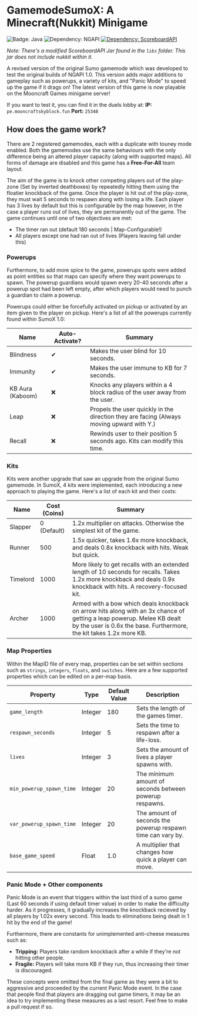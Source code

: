 # GamemodeSumoX: A Minecraft(Nukkit) Minigame
![Badge: Java](https://img.shields.io/badge/Java-8-red?style=for-the-badge)
![Dependency: NGAPI](https://img.shields.io/badge/Depend-NGAPI:_1.2-orange?style=for-the-badge)
[![Dependency: ScoreboardAPI](https://img.shields.io/badge/Depend-ScoreboardAPI:_1.0-green?style=for-the-badge)](https://github.com/LucGamesYT/ScoreboardAPI)

*Note: There's a modified ScoreboardAPI Jar found in the `libs` folder. This jar does not include nukkit within it.*

A revised version of the original Sumo gamemode which was developed to test the original builds of NGAPI 1.0. This version adds major additions to gameplay such as powerups, a variety of kits, and "Panic Mode" to speed up the game if it drags on! The latest version of this game is now playable on the Mooncraft Games minigame server!

If you want to test it, you can find it in the duels lobby at:
**IP:** `pe.mooncraftskyblock.fun`
**Port:** `25348`

## How does the game work?

There are 2 registered gamemodes, each with a duplicate with touney mode enabled. Both the gamemodes use the same behaviours with the only difference being an altered player capacity (along with supported maps). All forms of damage are disabled and this game has a **Free-For-All** team layout.

The aim of the game is to knock other competing players out of the play-zone (Set by inverted deathboxes) by repeatedly hitting them using the floatier knockback of the game. Once the player is hit out of the play-zone, they must wait 5 seconds to respawn along with losing a life. Each player has 3 lives by default but this is configurable by the map however, in the case a player runs out of lives, they are permanently out of the game. The game continues until one of two objectives are met:

- The timer ran out (default 180 seconds | Map-Configurable!)
- All players except one had ran out of lives (Players leaving fall under this)

### Powerups

Furthermore, to add more spice to the game, powerups spots were added as point entities so that maps can specify where they want powerups to spawn. The powerup guardians would spawn every 20-40 seconds after a powerup spot had been left empty, after which players would need to punch a guardian to claim a powerup.

Powerups could either be forcefully activated on pickup or activated by an item given to the player on pickup. Here's a list of all the powerups currently found within SumoX 1.0:

|Name            |Auto-Activate? | Summary                                                                                 |
|----------------|---------------|-----------------------------------------------------------------------------------------|
|Blindness       | ✔             |Makes the user blind for 10 seconds.                                                     |
|Immunity        | ✔             |Makes the user immune to KB for 7 seconds.                                               |
|KB Aura (Kaboom)| ❌            |Knocks any players within a 4 block radius of the user away from the user.               |
|Leap            | ❌            |Propels the user quickly in the direction they are facing (Always moving upward with Y.) |
|Recall          | ❌            |Rewinds user to their position 5 seconds ago. Kits can modify this time.                 |


### Kits

Kits were another upgrade that saw an upgrade from the original Sumo gamemode. In SumoX, 4 kits were implemented, each introducing a new approach to playing the game. Here's a list of each kit and their costs:

|Name     |Cost (Coins) |Summary                                                                                      |
|---------|-------------|---------------------------------------------------------------------------------------------|
|Slapper  |0 (Default)  |1.2x multiplier on attacks. Otherwise the simplest kit of the game.                          |
|Runner   |500          |1.5x quicker, takes 1.6x more knockback, and deals 0.8x knockback with hits. Weak but quick. |
|Timelord |1000         |More likely to get recalls with an extended length of 10 seconds for recalls. Takes 1.2x more knockback and deals 0.9x knockback with hits. A recovery-focused kit.|
|Archer   |1000         |Armed with a bow which deals knockback on arrow hits along with an 3x chance of getting a leap powerup. Melee KB dealt by the user is 0.6x the base. Furthermore, the kit takes 1.2x more KB.|


### Map Properties

Within the MapID file of every map, properties can be set within sections such as `strings`, `integers`, `floats`, and `switches`. Here are a few supported properties which can be edited on a per-map basis.

|Property                 |Type    |Default Value |Description                                                 |
|-------------------------|--------|--------------|------------------------------------------------------------|
|`game_length`            |Integer |180           |Sets the length of the games timer.                         |
|`respawn_seconds`        |Integer |5             |Sets the time to respawn after a life-loss.                 |
|`lives`                  |Integer |3             |Sets the amount of lives a player spawns with.              |
|`min_powerup_spawn_time` |Integer |20            |The minimum amount of seconds between powerup respawns.     |
|`var_powerup_spawn_time` |Integer |20            |The amount of seconds the powerup respawn time can vary by. |
|`base_game_speed`        |Float   |1.0           |A multiplier that changes how quick a player can move.      |


### Panic Mode + Other components
Panic Mode is an event that triggers within the last third of a sumo game (Last 60 seconds if using default timer value) in order to make the difficulty harder. As it progresses, it gradually increases the knockback recieved by all players by 1.02x every second. This leads to eliminations being dealt in 1 hit by the end of the game! 

Furthermore, there are constants for unimplemented anti-cheese measures such as:
 - **Tripping:** Players take random knockback after a while if they're not hitting other people.
 - **Fragile:** Players will take more KB if they run, thus increasing their timer is discouraged.

These concepts were omitted from the final game as they were a bit to aggressive and proceeded by the current Panic Mode event. In the case that people find that players are dragging out game timers, it may be an idea to try implementing these measures as a last resort. Feel free to make a pull request if so. 
